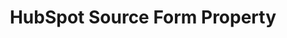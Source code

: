 ---
content-type: "api-form"
form-type: "source"
key: "source-form-properties-hubspot-object"

title: "HubSpot Source Form Property"
api-type: "hubspot"
display-name: "HubSpot"

source-type: "saas"
docs-name: "hubspot"

description: ""
---